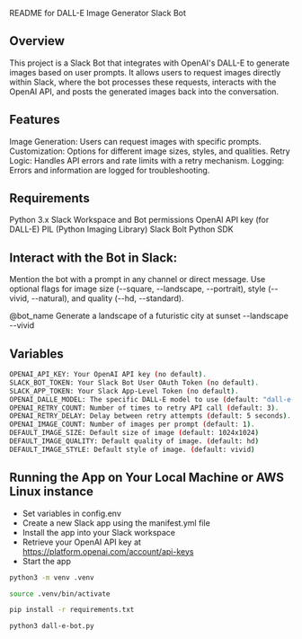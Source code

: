 README for DALL-E Image Generator Slack Bot

## Overview

This project is a Slack Bot that integrates with OpenAI's DALL-E to generate images based on user prompts. It allows users to request images directly within Slack, where the bot processes these requests, interacts with the OpenAI API, and posts the generated images back into the conversation.

## Features

Image Generation: Users can request images with specific prompts.
Customization: Options for different image sizes, styles, and qualities.
Retry Logic: Handles API errors and rate limits with a retry mechanism.
Logging: Errors and information are logged for troubleshooting.

## Requirements

Python 3.x
Slack Workspace and Bot permissions
OpenAI API key (for DALL-E)
PIL (Python Imaging Library)
Slack Bolt Python SDK

## Interact with the Bot in Slack:

Mention the bot with a prompt in any channel or direct message.
Use optional flags for image size (--square, --landscape, --portrait), style (--vivid, --natural), and quality (--hd, --standard).

@bot_name Generate a landscape of a futuristic city at sunset --landscape --vivid


## Variables

```bash
OPENAI_API_KEY: Your OpenAI API key (no default).
SLACK_BOT_TOKEN: Your Slack Bot User OAuth Token (no default).
SLACK_APP_TOKEN: Your Slack App-Level Token (no default).
OPENAI_DALLE_MODEL: The specific DALL-E model to use (default: "dall-e-3").
OPENAI_RETRY_COUNT: Number of times to retry API call (default: 3).
OPENAI_RETRY_DELAY: Delay between retry attempts (default: 5 seconds).
OPENAI_IMAGE_COUNT: Number of images per prompt (default: 1).
DEFAULT_IMAGE_SIZE: Default size of image (default: 1024x1024)
DEFAULT_IMAGE_QUALITY: Default quality of image. (default: hd)
DEFAULT_IMAGE_STYLE: Default style of image. (default: vivid)
```

## Running the App on Your Local Machine or AWS Linux instance

* Set variables in config.env
* Create a new Slack app using the manifest.yml file
* Install the app into your Slack workspace
* Retrieve your OpenAI API key at https://platform.openai.com/account/api-keys
* Start the app

```bash
python3 -m venv .venv

source .venv/bin/activate

pip install -r requirements.txt

python3 dall-e-bot.py